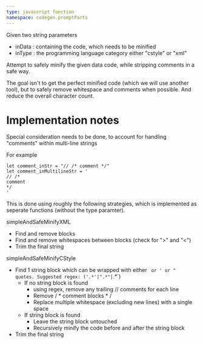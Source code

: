 ```yaml
---
type: javascript function
namespace: codegen.promptParts
---
```

Given two string parameters 
- inData : containing the code, which needs to be minified 
- inType : the programming language category either "cstyle" or "xml"

Attempt to safely minify the given data code, while stripping comments in a safe way.

The goal isn't to get the perfect minified code (which we will use another tool), but to safely remove whitespace and comments when possible. And reduce the overall character count.

# Implementation notes

Special consideration needs to be done, to account for handling "comments" within multi-line strings

For example
```
let comment_inStr = "// /* comment */"
let comment_inMultilineStr = '
// /* 
comment 
*/
'
```

This is done using roughly the following strategies, which is implemented as seperate functions (without the type paramter).

simpleAndSafeMinifyXML
- Find and remove <!-- comment --> blocks
- Find and remove whitespaces between blocks (check for ">" and "<")
- Trim the final string

simpleAndSafeMinifyCStyle
- Find 1 string block which can be wrapped with either ` or ' or " quotes. Suggested regex: ('.*'|".*"|`.*`)
	- If no string block is found
		- using regex, remove any trailing // comments for each line
		- Remove / * comment blocks * /
		- Replace multiple whitespace (excluding new lines) with a single space
	- If string block is found
		- Leave the string block untouched
		- Recursively minify the code before and after the string block
- Trim the final string